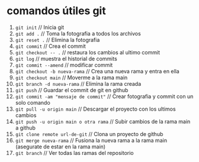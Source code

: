 # comandos útiles git

1. ```git init``` // Inicia git
2. ```git add .``` // Toma la fotografia a todos los archivos
3. ```git reset .``` // Elimina la fotografia
4. ```git commit``` // Crea el commit
5. ```git checkout -- .``` // restaura los cambios al ultimo commit
6. ```git log``` // muestra el historial de commits
7. ```git commit --amend``` // modificar commit 
8. ```git checkout -b nueva-rama``` // Crea una nueva rama y entra en ella
9. ```git checkout main``` // Moverme a la rama main 
10. ```git branch -d nueva-rama``` // Elimina la rama creada
11. ```git push``` // Guardar el commit de git en github
12. ```git commit -am "mensaje de commit"``` // Crear fotografia y commit con un solo comando
13. ```git pull -u origin main``` // Descargar el proyecto con los ultimos cambios
14. ```git push -u origin main o otra rama``` // Subir cambios de la rama main a github
15. ```git clone remote url-de-git``` // Clona un proyecto de github
16. ```git merge nueva-rama``` // Fusiona la nueva rama a la rama main (asegurate de estar en la rama main)
17. ```git branch``` // Ver todas las ramas del repositorio
